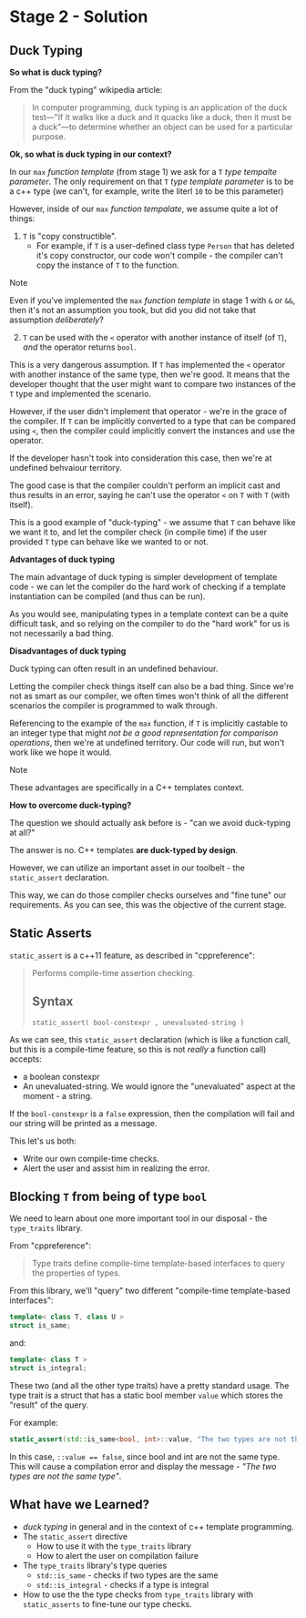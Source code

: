 # Stage 2 - Solution

## Duck Typing

**So what is duck typing?**

From the "duck typing" wikipedia article:

> In computer programming, duck typing is an application of the duck test—"If it walks like a duck and it quacks like a duck, then it must be a duck"—to determine whether an object can be used for a particular purpose.

**Ok, so what is duck typing in our context?**

In our `max` *function template* (from stage 1) we ask for a `T` *type tempalte parameter*. The only requirement on that `T` *type template parameter* is to be a c++ type (we can't, for example, write the literl `10` to be this parameter)

However, inside of our `max` *function tempalate*, we assume quite a lot of things:

1. `T` is "copy constructible".
    - For example, if `T` is a user-defined class type `Person` that has deleted it's copy constructor, our code won't compile - the compiler can't copy the instance of `T` to the function.

> [!NOTE]
> Even if you've implemented the `max` *function template* in stage 1 with `&` or `&&`, then it's not an assumption you took, but did you did not take that assumption *deliberately*?

2. `T` can be used with the `<` operator with another instance of itself (of `T`), *and* the operator returns `bool`.

This is a very dangerous assumption. If `T` has implemented the `<` operator with another instance of the same type, then we're good. It means that the developer thought that the user might want to compare two instances of the `T` type and implemented the scenario.

However, if the user didn't implement that operator - we're in the grace of the compiler. If `T` can be implicitly converted to a type that can be compared using `<`, then the compiler could implicitly convert the instances and use the operator.

If the developer hasn't took into consideration this case, then we're at undefined behvaiour territory.

The good case is that the compiler couldn't perform an implicit cast and thus results in an error, saying he can't use the operator `<` on `T` with `T` (with itself).

This is a good example of "duck-typing" - we assume that `T` can behave like we want it to, and let the compiler check (in compile time) if the user provided `T` type can behave like we wanted to or not.

**Advantages of duck typing**

The main advantage of duck typing is simpler development of template code - we can let the compiler do the hard work of checking if a template instantiation can be compiled (and thus can be run).

As you would see, manipulating types in a template context can be a quite difficult task, and so relying on the compiler to do the "hard work" for us is not necessarily a bad thing.

**Disadvantages of duck typing**

Duck typing can often result in an undefined behaviour.

Letting the compiler check things itself can also be a bad thing. Since we're not as smart as our compiler, we often times won't think of all the different scenarios the compiler is programmed to walk through.

Referencing to the example of the `max` function, if `T` is implicitly castable to an integer type that might *not be a good representation for comparison operations*, then we're at undefined territory. Our code will run, but won't work like we hope it would.

> [!NOTE]
> These advantages are specifically in a C++ templates context.

**How to overcome duck-typing?**

The question we should actually ask before is - "can we avoid duck-typing at all?"

The answer is no. C++ templates **are duck-typed by design**.

However, we can utilize an important asset in our toolbelt - the `static_assert` declaration.

This way, we can do those compiler checks ourselves and "fine tune" our requirements. As you can see, this was the objective of the current stage.

## Static Asserts

`static_assert` is a c++11 feature, as described in "cppreference":

> Performs compile-time assertion checking.
>
> ## Syntax
>
> `static_assert( bool-constexpr , unevaluated-string )`

As we can see, this `static_assert` declaration (which is like a function call, but this is a compile-time feature, so this is not *really* a function call) accepts:
- a boolean constexpr
- An unevaluated-string. We would ignore the "unevaluated" aspect at the moment - a string.

If the `bool-constexpr` is a `false` expression, then the compilation will fail and our string will be printed as a message.

This let's us both:

- Write our own compile-time checks.
- Alert the user and assist him in realizing the error.

## Blocking `T` from being of type `bool`

We need to learn about one more important tool in our disposal - the `type_traits` library.

From "cppreference":

> Type traits define compile-time template-based interfaces to query the properties of types.

From this library, we'll "query" two different "compile-time template-based interfaces":

```c++
template< class T, class U >
struct is_same;
```

and:

```c++
template< class T >
struct is_integral;
```

These two (and all the other type traits) have a pretty standard usage. The type trait is a struct that has a static bool member `value` which stores the "result" of the query.

For example:

```c++
static_assert(std::is_same<bool, int>::value, "The two types are not the same type") 
```

In this case, `::value == false`, since bool and int are not the same type. This will cause a compilation error and display the message - *"The two types are not the same type"*.

## What have we Learned?

- *duck typing* in general and in the context of c++ template programming.
- The `static_assert` directive
    - How to use it with the `type_traits` library
    - How to alert the user on compilation failure
- The `type_traits` library's type queries
    - `std::is_same` - checks if two types are the same
    - `std::is_integral` - checks if a type is integral
- How to use the the type checks from `type_traits` library with `static_asserts` to fine-tune our type checks.
